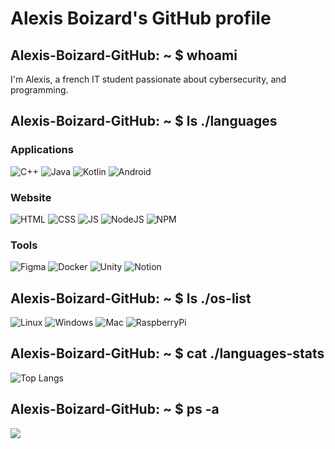 # Alexis Boizard's GitHub profile #

## Alexis-Boizard-GitHub: ~ $ whoami

I'm Alexis, a french  IT student passionate about cybersecurity, and programming.

## Alexis-Boizard-GitHub: ~ $ ls ./languages

### Applications
![C++](https://img.shields.io/badge/C++-e31e3e?style=for-the-badge&logo=c%2B%2B&&logoColor=white)
![Java](https://img.shields.io/badge/java-e31e3e.svg?style=for-the-badge&logo=java&logoColor=white)
![Kotlin](https://img.shields.io/badge/kotlin-e31e3e?style=for-the-badge&logo=kotlin&logoColor=white)
![Android](https://img.shields.io/badge/Android-e31e3e?style=for-the-badge&logo=android&logoColor=white)

### Website
![HTML](https://img.shields.io/badge/html-e31e3e?style=for-the-badge&logo=html5&&logoColor=white)
![CSS](https://img.shields.io/badge/java-e31e3e.svg?style=for-the-badge&logo=css3&logoColor=white)
![JS](https://img.shields.io/badge/JS-e31e3e?style=for-the-badge&logo=javascript&logoColor=white)
![NodeJS](https://img.shields.io/badge/nodejs-e31e3e?style=for-the-badge&logo=node.js&logoColor=white)
![NPM](https://img.shields.io/badge/npm-e31e3e?style=for-the-badge&logo=npm&logoColor=white)

### Tools
![Figma](https://img.shields.io/badge/figma-e31e3e?style=for-the-badge&logo=figma&logoColor=white)
![Docker](https://img.shields.io/badge/docker-e31e3e.svg?style=for-the-badge&logo=docker&logoColor=white)
![Unity](https://img.shields.io/badge/unity-e31e3e?style=for-the-badge&logo=unity&logoColor=white)
![Notion](https://img.shields.io/badge/notion-e31e3e?style=for-the-badge&logo=notion&logoColor=white)

## Alexis-Boizard-GitHub: ~ $ ls ./os-list
![Linux](https://img.shields.io/badge/linux-e31e3e.svg?style=for-the-badge&logo=linux&logoColor=white)
![Windows](https://img.shields.io/badge/windows-e31e3e?style=for-the-badge&logo=windows&logoColor=white)
![Mac](https://img.shields.io/badge/mac-e31e3e?style=for-the-badge&logo=macos&logoColor=white)
![RaspberryPi](https://img.shields.io/badge/RaspberryPi-e31e3e?style=for-the-badge&logo=raspberrypi&logoColor=white)


## Alexis-Boizard-GitHub: ~ $ cat ./languages-stats
![Top Langs](https://github-readme-stats.vercel.app/api/top-langs/?username=alexisboizard)

## Alexis-Boizard-GitHub: ~ $ ps -a

![](https://img.shields.io/badge/boursewatcher-e31e3e)







